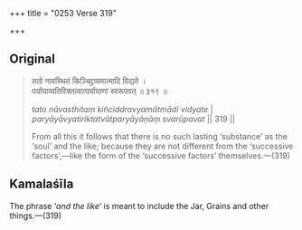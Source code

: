 +++
title = "0253 Verse 319"

+++
## Original 
>
> ततो नावस्थितं किञ्चिद्द्रव्यमात्मादि विद्यते ।  
> पर्यायाव्यतिरिक्तत्वात्पर्यायाणां स्वरूपवत् ॥ ३१९ ॥ 
>
> *tato nāvasthitaṃ kiñciddravyamātmādi vidyate* \|  
> *paryāyāvyatiriktatvātparyāyāṇāṃ svarūpavat* \|\| 319 \|\| 
>
> From all this it follows that there is no such lasting ‘substance’ as the ‘soul’ and the like; because they are not different from the ‘successive factors’,—like the form of the ‘successive factors’ themselves.—(319)



## Kamalaśīla

The phrase ‘*and the like*’ is meant to include the Jar, Grains and other things.—(319)


